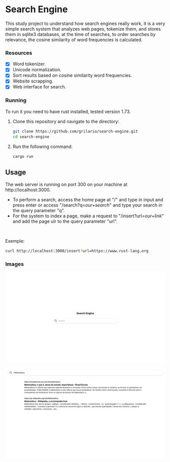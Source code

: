 # Search Engine

This study project to understand how search engines really work, it is a very simple search system that analyzes web pages, tokenize them, and stores them in sqlite3 databases, at the time of searches, to order searches by relevance, the cosine similarity of word frequencies is calculated.

### Resources

- [x] Word tokenizer.
- [x] Unicode normalization.
- [x] Sort results based on cosine similarity word frequencies.
- [x] Website scrapping.
- [x] Web interface for search.

### Running

To run it you need to have rust installed, tested version 1.73.

1. Clone this repository and navigate to the directory:

   ```sh
   git clone https://github.com/grilario/search-engine.git
   cd search-engine
   ```

2. Run the following command:

   ```sh
   cargo run
   ```

## Usage

The web server is running on port 300 on your machine at http://localhost:3000.

- To perform a search, access the home page at "/" and type in input and press enter or access "/search?q=*our+search*" and type your search in the query parameter "q".
- For the system to index a page, make a request to "/insert?url=*our+link*" and add the page ulr to the query parameter "url".
</br>

  Exemple:

   ```sh
   curl http://localhost:3000/insert?url=https://www.rust-lang.org
   ```
### Images

<p align="center">
    <img src="./assets/home.png" alt="Home page" width="650">
</p>
<p align="center">
    <img src="./assets/search.png" alt="Search page" width="650">
</p>

